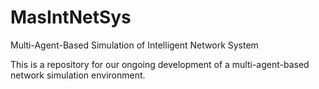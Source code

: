 # MasIntNetSys
Multi-Agent-Based Simulation of Intelligent Network System

This is a repository for our ongoing development of a multi-agent-based network simulation environment.
